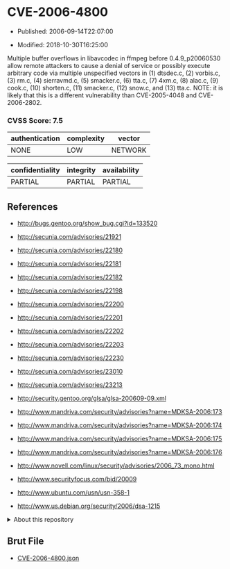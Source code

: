 # CVE-2006-4800

- Published: 2006-09-14T22:07:00

- Modified: 2018-10-30T16:25:00

Multiple buffer overflows in libavcodec in ffmpeg before 0.4.9_p20060530 allow remote attackers to cause a denial of service or possibly execute arbitrary code via multiple unspecified vectors in (1) dtsdec.c, (2) vorbis.c, (3) rm.c, (4) sierravmd.c, (5) smacker.c, (6) tta.c, (7) 4xm.c, (8) alac.c, (9) cook.c, (10) shorten.c, (11) smacker.c, (12) snow.c, and (13) tta.c.  NOTE: it is likely that this is a different vulnerability than CVE-2005-4048 and CVE-2006-2802.

### CVSS Score: **7.5**

| authentication | complexity | vector |
| --- | --- | --- |
| NONE | LOW | NETWORK |

| confidentiality | integrity | availability |
| --- | --- | --- |
| PARTIAL | PARTIAL | PARTIAL |

## References

* http://bugs.gentoo.org/show_bug.cgi?id=133520

* http://secunia.com/advisories/21921

* http://secunia.com/advisories/22180

* http://secunia.com/advisories/22181

* http://secunia.com/advisories/22182

* http://secunia.com/advisories/22198

* http://secunia.com/advisories/22200

* http://secunia.com/advisories/22201

* http://secunia.com/advisories/22202

* http://secunia.com/advisories/22203

* http://secunia.com/advisories/22230

* http://secunia.com/advisories/23010

* http://secunia.com/advisories/23213

* http://security.gentoo.org/glsa/glsa-200609-09.xml

* http://www.mandriva.com/security/advisories?name=MDKSA-2006:173

* http://www.mandriva.com/security/advisories?name=MDKSA-2006:174

* http://www.mandriva.com/security/advisories?name=MDKSA-2006:175

* http://www.mandriva.com/security/advisories?name=MDKSA-2006:176

* http://www.novell.com/linux/security/advisories/2006_73_mono.html

* http://www.securityfocus.com/bid/20009

* http://www.ubuntu.com/usn/usn-358-1

* http://www.us.debian.org/security/2006/dsa-1215

<details>
<summary>About this repository</summary> 

  This repository is part of the project [Live Hack CVE](https://github.com/Live-Hack-CVE). Main website can be found [www.live-hack.org](https://www.live-hack.org) 
  
  Made by [Sn0wAlice](https://github.com/Sn0wAlice) for the people that care about security and need to have a feed of the latest CVEs. Hope you enjoy it, don't forget to star the repo and follow me on [Twitter](https://twitter.com/Sn0wAlice) and [Github](https://github.com/Sn0wAlice). And that is my [personnal website](https://www.alice-snow.me/)

  - [Home Page](https://github.com/Live-Hack-CVE)
  - [Framework](https://github.com/Live-Hack-CVE/cve-framework)
  - [CVE database](https://github.com/Live-Hack-CVE/full_database)
  - [Changelog](https://github.com/Live-Hack-CVE/Changelog)
</details>

## Brut File

* [CVE-2006-4800.json](https://raw.githubusercontent.com/Live-Hack-CVE/full_database/main/cves/2006/CVE-2006-4800.json)

